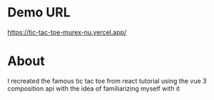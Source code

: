 # Demo URL
https://tic-tac-toe-murex-nu.vercel.app/

# About
I recreated the famous tic tac toe from react tutorial using the vue 3 composition api with the idea of familiarizing myself with it
